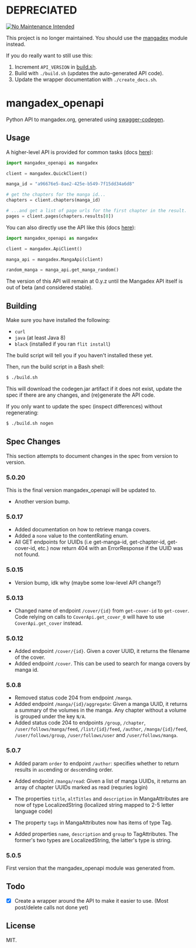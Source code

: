 # DEPRECIATED

[![No Maintenance Intended](http://unmaintained.tech/badge.svg)](http://unmaintained.tech/)

This project is no longer maintained. You should use the [mangadex](https://github.com/EMACC99/mangadex) module instead.

If you do really want to still use this:

1. Increment `API_VERSION` in [build.sh](./build.sh).
2. Build with `./build.sh` (updates the auto-generated API code).
3. Update the wrapper documentation with `./create_docs.sh`.

# mangadex_openapi

Python API to mangadex.org, generated using [swagger-codegen](https://github.com/swagger-api/swagger-codegen).

## Usage

A higher-level API is provided for common tasks (docs [here](API.md)):

```python
import mangadex_openapi as mangadex

client = mangadex.QuickClient()

manga_id = "a96676e5-8ae2-425e-b549-7f15dd34a6d8"

# get the chapters for the manga id...
chapters = client.chapters(manga_id)

# ...and get a list of page urls for the first chapter in the result.
pages = client.pages(chapters.results[0])
```

You can also directly use the API like this (docs [here](api_docs/README.md)):

```python
import mangadex_openapi as mangadex

client = mangadex.ApiClient()

manga_api = mangadex.MangaApi(client)

random_manga = manga_api.get_manga_random()
```

The version of this API will remain at 0.y.z until the Mangadex API itself is out of beta (and considered stable).

## Building

Make sure you have installed the following:

-  `curl`
-  `java` (at least Java 8)
-  `black` (installed if you ran `flit install`)

The build script will tell you if you haven't installed these yet.

Then, run the build script in a Bash shell:

```bash
$ ./build.sh
```

This will download the codegen.jar artifact if it does not exist, update the spec if there are any changes, and (re)generate the API code.

If you only want to update the spec (inspect differences) without regenerating:

```bash
$ ./build.sh nogen
```

## Spec Changes

This section attempts to document changes in the spec from version to version.

### 5.0.20

This is the final version mangadex_openapi will be updated to.

- Another version bump.

### 5.0.17

- Added documentation on how to retrieve manga covers.
- Added a `none` value to the contentRating enum.
- All GET endpoints for UUIDs (i.e get-manga-id, get-chapter-id, get-cover-id, etc.) now return 404 with an ErrorResponse if the UUID was not found.

### 5.0.15

- Version bump, idk why (maybe some low-level API change?)

### 5.0.13

- Changed name of endpoint `/cover/{id}` from `get-cover-id` to `get-cover`.
  Code relying on calls to `CoverApi.get_cover_0` will have to use `CoverApi.get_cover` instead.

### 5.0.12

- Added endpoint `/cover/{id}`.
  Given a cover UUID, it returns the filename of the cover.
- Added endpoint `/cover`.
  This can be used to search for manga covers by manga id.

### 5.0.8

- Removed status code 204 from endpoint `/manga`.
- Added endpoint `/manga/{id}/aggregate`:
  Given a manga UUID, it returns a summary of the volumes in the manga.
  Any chapter without a volume is grouped under the key `N/A`.
- Added status code 204 to endpoints
  `/group`,
  `/chapter`,
  `/user/follows/manga/feed`,
  `/list/{id}/feed`,
  `/author`,
  `/manga/{id}/feed`,
  `/user/follows/group`,
  `/user/follows/user` and
  `/user/follows/manga`.

### 5.0.7

- Added param `order` to endpoint `/author`:
  specifies whether to return results in `asc`ending or `desc`ending order.

- Added endpoint `/manga/read`:
  Given a list of manga UUIDs, it returns an array of chapter UUIDs marked as read (requries login)

- The properties `title`, `altTitles` and `description` in MangaAttributes are now of type LocalizedString
  (localized string mapped to 2-5 letter language code)

- The property `tags` in MangaAttributes now has items of type Tag.

- Added properties `name`, `description` and `group` to TagAttributes.
  The former's two types are LocalizedString, the latter's type is string.

### 5.0.5

First version that the mangadex_openapi module was generated from.

## Todo

-  [x] Create a wrapper around the API to make it easier to use. (Most post/delete calls not done yet)

## License

MIT.
